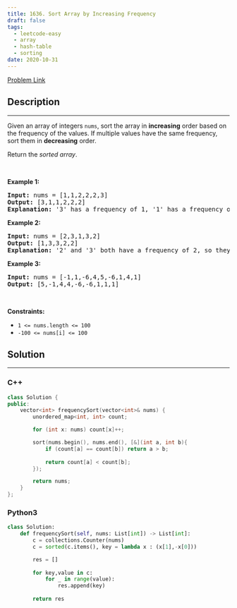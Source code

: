 ```yaml
---
title: 1636. Sort Array by Increasing Frequency
draft: false
tags: 
  - leetcode-easy
  - array
  - hash-table
  - sorting
date: 2020-10-31
---
```


[Problem Link](https://leetcode.com/problems/sort-array-by-increasing-frequency/)

## Description

---
<p>Given an array of integers <code>nums</code>, sort the array in <strong>increasing</strong> order based on the frequency of the values. If multiple values have the same frequency, sort them in <strong>decreasing</strong> order.</p>

<p>Return the <em>sorted array</em>.</p>

<p>&nbsp;</p>
<p><strong class="example">Example 1:</strong></p>

<pre>
<strong>Input:</strong> nums = [1,1,2,2,2,3]
<strong>Output:</strong> [3,1,1,2,2,2]
<strong>Explanation:</strong> &#39;3&#39; has a frequency of 1, &#39;1&#39; has a frequency of 2, and &#39;2&#39; has a frequency of 3.
</pre>

<p><strong class="example">Example 2:</strong></p>

<pre>
<strong>Input:</strong> nums = [2,3,1,3,2]
<strong>Output:</strong> [1,3,3,2,2]
<strong>Explanation:</strong> &#39;2&#39; and &#39;3&#39; both have a frequency of 2, so they are sorted in decreasing order.
</pre>

<p><strong class="example">Example 3:</strong></p>

<pre>
<strong>Input:</strong> nums = [-1,1,-6,4,5,-6,1,4,1]
<strong>Output:</strong> [5,-1,4,4,-6,-6,1,1,1]</pre>

<p>&nbsp;</p>
<p><strong>Constraints:</strong></p>

<ul>
	<li><code>1 &lt;= nums.length &lt;= 100</code></li>
	<li><code>-100 &lt;= nums[i] &lt;= 100</code></li>
</ul>


## Solution

---
### C++
``` cpp title='sort-array-by-increasing-frequency'
class Solution {
public:
    vector<int> frequencySort(vector<int>& nums) {
        unordered_map<int, int> count;

        for (int x: nums) count[x]++;

        sort(nums.begin(), nums.end(), [&](int a, int b){
            if (count[a] == count[b]) return a > b;
            
            return count[a] < count[b];
        });

        return nums;
    }
};
```
### Python3
``` py title='sort-array-by-increasing-frequency'
class Solution:
    def frequencySort(self, nums: List[int]) -> List[int]:
        c = collections.Counter(nums)
        c = sorted(c.items(), key = lambda x : (x[1],-x[0]))

        res = []
        
        for key,value in c:
            for _ in range(value):
                res.append(key)
        
        return res
```

